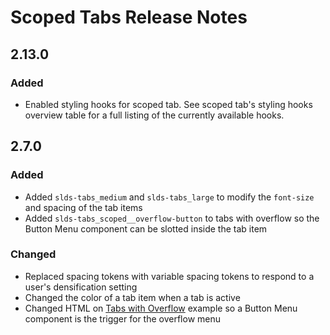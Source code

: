 <!-- Release notes authoring guidelines: http://keepachangelog.com/ -->

# Scoped Tabs Release Notes

<!-- ## [Unreleased] -->

## 2.13.0

### Added

- Enabled styling hooks for scoped tab. See scoped tab's styling hooks overview table for a full listing of the currently available hooks.

## 2.7.0

### Added

- Added `slds-tabs_medium` and `slds-tabs_large` to modify the `font-size` and spacing of the tab items
- Added `slds-tabs_scoped__overflow-button` to tabs with overflow so the Button Menu component can be slotted inside the tab item

### Changed

- Replaced spacing tokens with variable spacing tokens to respond to a user's densification setting
- Changed the color of a tab item when a tab is active
- Changed HTML on [Tabs with Overflow](/components/scoped-tabs/?example=overflowing-items&variant=base) example so a Button Menu component is the trigger for the overflow menu
